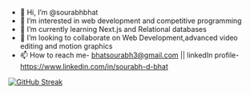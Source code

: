 - 👋 Hi, I’m @sourabhbhat
- 👀 I’m interested in web development and competitive programming
- 🌱 I’m currently learning Next.js and Relational databases
- 💞️ I’m looking to collaborate on Web Development,advanced video editing and motion graphics
- 📫 How to reach me- bhatsourabh3@gmail.com || linkedIn profile-https://www.linkedin.com/in/sourabh-d-bhat



[![GitHub Streak](https://streak-stats.demolab.com/?user=sourabhbhat)](https://git.io/streak-stats)
<!---
sourabhbhat/sourabhbhat is a ✨ special ✨ repository because its `README.md` (this file) appears on your GitHub profile.
You can click the Preview link to take a look at your changes.
--->
